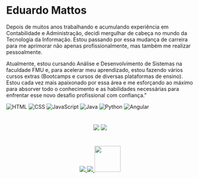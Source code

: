 # Eduardo Mattos
Depois de muitos anos trabalhando e acumulando experiência em Contabilidade e Administração, decidi mergulhar de cabeça no mundo da Tecnologia da Informação. Estou passando por essa mudança de carreira para me aprimorar não apenas profissionalmente, mas também me realizar pessoalmente.

Atualmente, estou cursando Análise e Desenvolvimento de Sistemas na faculdade FMU e, para acelerar meu aprendizado, estou fazendo vários cursos extras (Bootcamps e cursos de diversas plataformas de ensino). Estou cada vez mais apaixonado por essa área e me esforçando ao máximo para absorver todo o conhecimento e as habilidades necessárias para enfrentar esse novo desafio profissional com confiança."
</br>

![HTML](https://img.shields.io/badge/HTML-239120?style=for-the-badge&logo=html5&logoColor=white)
![CSS](https://img.shields.io/badge/CSS-239120?&style=for-the-badge&logo=css3&logoColor=white)
![JavaScript](https://img.shields.io/badge/JavaScript-F7DF1E?style=for-the-badge&logo=javascript&logoColor=black)
![Java](https://img.shields.io/badge/Java-000?style=for-the-badge&logo=java)
![Python](https://img.shields.io/badge/Python-000?style=for-the-badge&logo=python)
![Angular](https://img.shields.io/badge/Angular-DD0031?style=for-the-badge&logo=angular&logoColor=white)
#

<div align="center">
  <img src="https://github-readme-stats.vercel.app/api?username=Eduapmm&theme=blue-green"/>
  <img src="https://github-readme-stats.vercel.app/api/top-langs/?username=Eduapmm&theme=blue-green"/>
</div>

#

<div align="center">
   <a href="mailto: edu.apmm@gmail.com">
    <img src="https://img.shields.io/badge/Gmail-D14836?style=for-the-badge&logo=gmail&logoColor=white"/>
  </a>
  <a href="https://www.linkedin.com/in/eduardoapmmattos">
    <img src="https://img.shields.io/badge/LinkedIn-0077B5?style=for-the-badge&logo=linkedin&logoColor=white"/>
  </a>
  <a href="https://web.dio.me/users/edu_apmm">
     <img src="https://hermes.digitalinnovation.one/assets/diome/logo-full.svg" width="70">
  </a>
</div>

